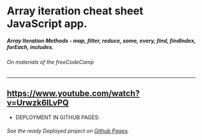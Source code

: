 # Array iteration cheat sheet JavaScript app.

##### Array Iteration Methods - map, filter, reduce, some, every, find, findIndex, forEach, includes.
###### On materials of the freeCodeCamp 
---
https://www.youtube.com/watch?v=Urwzk6ILvPQ
---
* DEPLOYMENT IN GITHUB PAGES:
###### See the ready Deployed project on [Github Pages](https://hacking-nassa-with-html.github.io/Array_iteration_cheatsheet/).